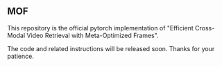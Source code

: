 ## MOF
This repository is the official pytorch implementation of "Efficient Cross-Modal Video Retrieval with Meta-Optimized Frames".

The code and related instructions will be released soon. Thanks for your patience.
